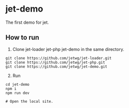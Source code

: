 # jet-demo
The first demo for jet.


## How to run
1. Clone jet-loader jet-php jet-demo in the same directory.
```
git clone https://github.com/jetwg/jet-loader.git
git clone https://github.com/jetwg/jet-php.git
git clone https://github.com/jetwg/jet-demo.git
```
2. Run
```
cd jet-demo
npm i
npm run dev

# Open the local site.

```
